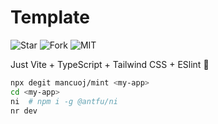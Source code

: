 # Template

![Star](https://img.shields.io/github/stars/mancuoj/mint?style=flat)
![Fork](https://img.shields.io/github/forks/mancuoj/mint?style=flat)
![MIT](https://img.shields.io/github/license/mancuoj/mint?style=flat)

Just Vite + TypeScript + Tailwind CSS + ESlint 🤏

```sh
npx degit mancuoj/mint <my-app>
cd <my-app>
ni  # npm i -g @antfu/ni
nr dev
```